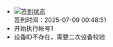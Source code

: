- [![签到状态](https://github.com/p7wm/Cloud189-Actions/actions/workflows/main.yml/badge.svg?branch=main)](https://github.com/p7wm/Cloud189-Actions/actions/workflows/main.yml) <br> 签到时间：2025-07-09 00:48:51
- 开始执行帐号1
- 设备ID不存在，需要二次设备校验
